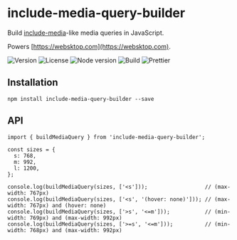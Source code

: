 # include-media-query-builder

Build [include-media](https://github.com/eduardoboucas/include-media)-like media queries in JavaScript.

Powers [https://websktop.com](https://websktop.com).

![Version](https://img.shields.io/github/package-json/v/limesquid/include-media-query-builder)
![License](https://img.shields.io/npm/l/include-media-query-builder)
![Node version](https://img.shields.io/node/v/include-media-query-builder)
![Build](https://github.com/limesquid/include-media-query-builder/workflows/Build/badge.svg)
![Prettier](https://github.com/limesquid/include-media-query-builder/workflows/Prettier/badge.svg)

## Installation

```Shell
npm install include-media-query-builder --save
```

## API

```tsx
import { buildMediaQuery } from 'include-media-query-builder';

const sizes = {
  s: 768,
  m: 992,
  l: 1200,
};

console.log(buildMediaQuery(sizes, ['<s']));                  // (max-width: 767px)
console.log(buildMediaQuery(sizes, ['<s', '(hover: none)'])); // (max-width: 767px) and (hover: none)
console.log(buildMediaQuery(sizes, ['>s', '<=m']));           // (min-width: 769px) and (max-width: 992px)
console.log(buildMediaQuery(sizes, ['>=s', '<=m']));          // (min-width: 768px) and (max-width: 992px)
```
